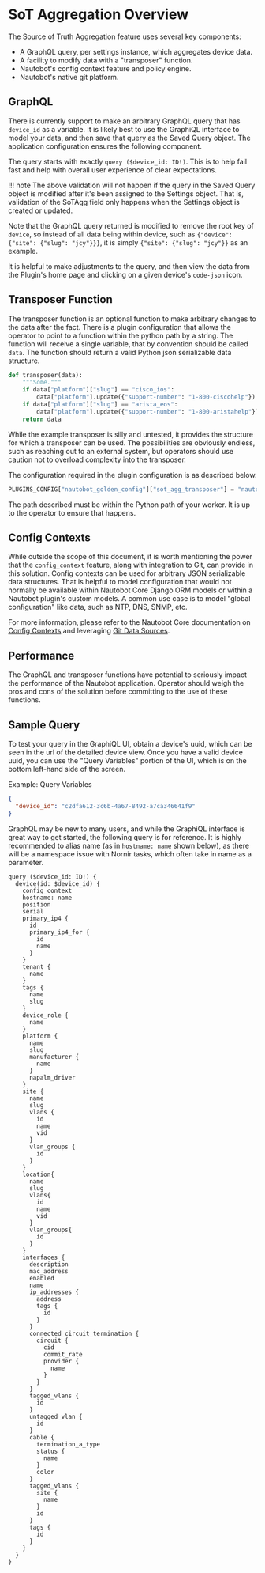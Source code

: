 # SoT Aggregation Overview

The Source of Truth Aggregation feature uses several key components:

* A GraphQL query, per settings instance, which aggregates device data.
* A facility to modify data with a "transposer" function.
* Nautobot's config context feature and policy engine.
* Nautobot's native git platform.

## GraphQL

There is currently support to make an arbitrary GraphQL query that has `device_id` as a variable. It is likely best to use the GraphiQL interface to model your data, and then save that query as the Saved Query object. The application configuration ensures the following component.

The query starts with exactly `query ($device_id: ID!)`. This is to help fail fast and help with overall user experience of clear expectations.

!!! note
    The above validation will not happen if the query in the Saved Query object is modified after it's been assigned to the Settings object. That is, validation of the SoTAgg field only happens when the Settings object is created or updated.

Note that the GraphQL query returned is modified to remove the root key of `device`, so instead of all data being within device, such as `{"device": {"site": {"slug": "jcy"}}}`, it is simply `{"site": {"slug": "jcy"}}` as an example.

It is helpful to make adjustments to the query, and then view the data from the Plugin's home page and clicking on a given device's `code-json` icon.

## Transposer Function

The transposer function is an optional function to make arbitrary changes to the data after the fact. There is a plugin configuration that allows the
operator to point to a function within the python path by a string. The function will receive a single variable, that by convention should be called `data`. The function should return a valid Python json serializable data structure.

```python
def transposer(data):
    """Some."""
    if data["platform"]["slug"] == "cisco_ios":
        data["platform"].update({"support-number": "1-800-ciscohelp"})
    if data["platform"]["slug"] == "arista_eos":
        data["platform"].update({"support-number": "1-800-aristahelp"})
    return data
```

While the example transposer is silly and untested, it provides the structure for which a transposer can be used. The possibilities are obviously endless, such as reaching out to an external system, but operators should use caution not to overload complexity into the transposer.

The configuration required in the plugin configuration is as described below.

```python
PLUGINS_CONFIG["nautobot_golden_config"]["sot_agg_transposer"] = "nautobot_golden_config.transposer.transposer"
```

The path described must be within the Python path of your worker. It is up to the operator to ensure that happens.

## Config Contexts

While outside the scope of this document, it is worth mentioning the power that the `config_context` feature, along with integration to Git, can provide in this solution. Config contexts can be used for arbitrary JSON serializable data structures. That is helpful to model configuration
that would not normally be available within Nautobot Core Django ORM models or within a Nautobot plugin's custom models. A common use case is to model "global configuration" like data, such as NTP, DNS, SNMP, etc.

For more information, please refer to the Nautobot Core documentation on
[Config Contexts](https://docs.nautobot.com/projects/core/en/latest/additional-features/config-contexts/#configuration-contexts) and leveraging [Git Data Sources](https://docs.nautobot.com/projects/core/en/stable/user-guides/git-data-source/#using-git-data-sources).

## Performance

The GraphQL and transposer functions have potential to seriously impact the performance of the Nautobot application. Operator should weigh the pros and cons of the solution before committing to the use of these functions.

## Sample Query

To test your query in the GraphiQL UI, obtain a device's uuid, which can be seen in the url of the detailed device view. Once you have a valid device uuid, you can use the "Query Variables" portion of the UI, which is on the bottom left-hand side of the screen.

Example: Query Variables

```json
{
  "device_id": "c2dfa612-3c6b-4a67-8492-a7ca346641f9"
}
```

GraphQL may be new to many users, and while the GraphiQL interface is great way to get started, the following query is for reference. It is
highly recommended to alias name (as in `hostname: name` shown below), as there will be a namespace issue with Nornir tasks, which often
take in name as a parameter.

```
query ($device_id: ID!) {
  device(id: $device_id) {
    config_context
    hostname: name
    position
    serial
    primary_ip4 {
      id
      primary_ip4_for {
        id
        name
      }
    }
    tenant {
      name
    }
    tags {
      name
      slug
    }
    device_role {
      name
    }
    platform {
      name
      slug
      manufacturer {
        name
      }
      napalm_driver
    }
    site {
      name
      slug
      vlans {
        id
        name
        vid
      }
      vlan_groups {
        id
      }
    }
    location{
      name
      slug
      vlans{
        id
        name
        vid
      }
      vlan_groups{
        id
      }
    }
    interfaces {
      description
      mac_address
      enabled
      name
      ip_addresses {
        address
        tags {
          id
        }
      }
      connected_circuit_termination {
        circuit {
          cid
          commit_rate
          provider {
            name
          }
        }
      }
      tagged_vlans {
        id
      }
      untagged_vlan {
        id
      }
      cable {
        termination_a_type
        status {
          name
        }
        color
      }
      tagged_vlans {
        site {
          name
        }
        id
      }
      tags {
        id
      }
    }
  }
}
```
